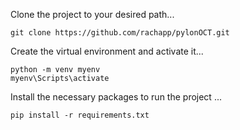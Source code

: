 Clone the project to your desired path...
```
git clone https://github.com/rachapp/pylonOCT.git
```
Create the virtual environment and activate it...
```
python -m venv myenv
myenv\Scripts\activate
```

Install the necessary packages to run the project ...
```
pip install -r requirements.txt
```


